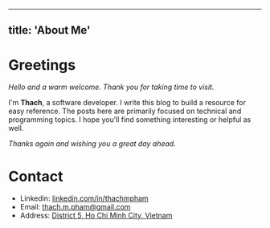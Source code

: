 
---
title:  'About Me'
---

# Greetings
*Hello and a warm welcome. Thank you for taking time to visit.*  
  
I'm **Thach**, a software developer. I write this blog to build a resource for easy reference.
The posts here are primarily focused on technical and programming topics. I hope you’ll find something interesting or helpful as well.
  
*Thanks again and wishing you a great day ahead.*  
  
# Contact
- Linkedin: [linkedin.com/in/thachmpham](https://linkedin.com/in/thachmpham)
- Email: thach.m.pham@gmail.com
- Address: [District 5, Ho Chi Minh City, Vietnam](https://maps.app.goo.gl/FuCRRKNhEwFvZN529)
